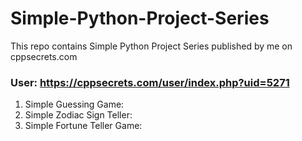 # Simple-Python-Project-Series
This repo contains Simple Python Project Series published by me on cppsecrets.com
### User: https://cppsecrets.com/user/index.php?uid=5271

1. Simple Guessing Game: 
2. Simple Zodiac Sign Teller: 
3. Simple Fortune Teller Game: 
